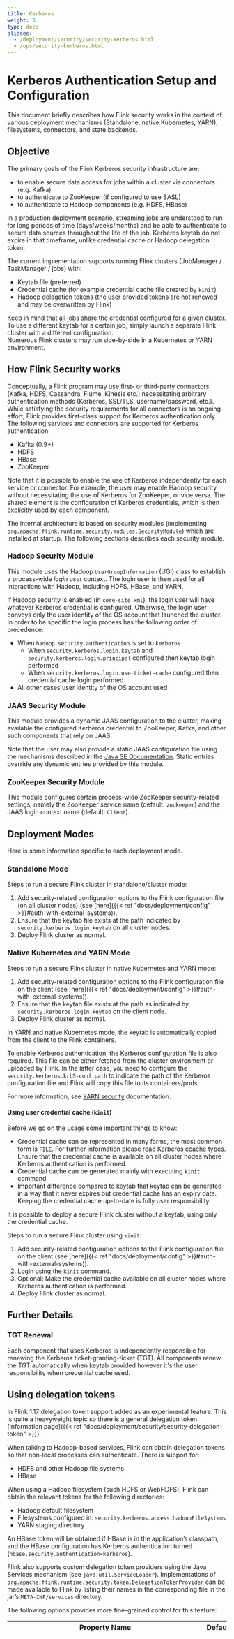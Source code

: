 ```yaml
---
title: Kerberos
weight: 3
type: docs
aliases:
  - /deployment/security/security-kerberos.html
  - /ops/security-kerberos.html
---
```

<!--
Licensed to the Apache Software Foundation (ASF) under one
or more contributor license agreements.  See the NOTICE file
distributed with this work for additional information
regarding copyright ownership.  The ASF licenses this file
to you under the Apache License, Version 2.0 (the
"License"); you may not use this file except in compliance
with the License.  You may obtain a copy of the License at

  http://www.apache.org/licenses/LICENSE-2.0

Unless required by applicable law or agreed to in writing,
software distributed under the License is distributed on an
"AS IS" BASIS, WITHOUT WARRANTIES OR CONDITIONS OF ANY
KIND, either express or implied.  See the License for the
specific language governing permissions and limitations
under the License.
-->

# Kerberos Authentication Setup and Configuration

This document briefly describes how Flink security works in the context of various deployment
mechanisms (Standalone, native Kubernetes, YARN), filesystems, connectors, and state backends.

## Objective
The primary goals of the Flink Kerberos security infrastructure are:
* to enable secure data access for jobs within a cluster via connectors (e.g. Kafka)
* to authenticate to ZooKeeper (if configured to use SASL)
* to authenticate to Hadoop components (e.g. HDFS, HBase) 

In a production deployment scenario, streaming jobs are understood to run for long periods of time
(days/weeks/months) and be able to authenticate to secure data sources throughout the life of the job.
Kerberos keytab do not expire in that timeframe, unlike credential cache or Hadoop delegation token.

The current implementation supports running Flink clusters (JobManager / TaskManager / jobs) with:
* Keytab file (preferred)
* Credential cache (for example credential cache file created by `kinit`)
* Hadoop delegation tokens (the user provided tokens are not renewed and may be overwritten by Flink)

Keep in mind that all jobs share the credential configured for a given cluster.  
To use a different keytab for a certain job, simply launch a separate Flink cluster with a different configuration.  
Numerous Flink clusters may run side-by-side in a Kubernetes or YARN environment.

## How Flink Security works
Conceptually, a Flink program may use first- or third-party connectors (Kafka, HDFS, Cassandra, Flume, Kinesis etc.)
necessitating arbitrary authentication methods (Kerberos, SSL/TLS, username/password, etc.).
While satisfying the security requirements for all connectors is an ongoing effort,
Flink provides first-class support for Kerberos authentication only.
The following services and connectors are supported for Kerberos authentication:

- Kafka (0.9+)
- HDFS
- HBase
- ZooKeeper

Note that it is possible to enable the use of Kerberos independently for each service or connector.
For example, the user may enable Hadoop security without necessitating the use of Kerberos for ZooKeeper,
or vice versa. The shared element is the configuration of Kerberos credentials, which is then explicitly
used by each component.

The internal architecture is based on security modules (implementing `org.apache.flink.runtime.security.modules.SecurityModule`)
which are installed at startup. The following sections describes each security module.

### Hadoop Security Module
This module uses the Hadoop `UserGroupInformation` (UGI) class to establish a process-wide *login user* context.
The login user is then used for all interactions with Hadoop, including HDFS, HBase, and YARN.

If Hadoop security is enabled (in `core-site.xml`), the login user will have whatever Kerberos credential is configured.
Otherwise, the login user conveys only the user identity of the OS account that launched the cluster.
In order to be specific the login process has the following order of precedence:
* When `hadoop.security.authentication` is set to `kerberos`
  * When `security.kerberos.login.keytab` and `security.kerberos.login.principal` configured then keytab login performed
  * When `security.kerberos.login.use-ticket-cache` configured then credential cache login performed
* All other cases user identity of the OS account used

### JAAS Security Module
This module provides a dynamic JAAS configuration to the cluster, making available the configured Kerberos credential to ZooKeeper,
Kafka, and other such components that rely on JAAS.

Note that the user may also provide a static JAAS configuration file using the mechanisms described in the [Java SE Documentation](http://docs.oracle.com/javase/7/docs/technotes/guides/security/jgss/tutorials/LoginConfigFile.html).   Static entries override any
dynamic entries provided by this module.

### ZooKeeper Security Module
This module configures certain process-wide ZooKeeper security-related settings, namely the ZooKeeper service name (default: `zookeeper`)
and the JAAS login context name (default: `Client`).

## Deployment Modes
Here is some information specific to each deployment mode.  

### Standalone Mode

Steps to run a secure Flink cluster in standalone/cluster mode:

1. Add security-related configuration options to the Flink configuration file (on all cluster nodes) (see [here]({{< ref "docs/deployment/config" >}}#auth-with-external-systems)).
2. Ensure that the keytab file exists at the path indicated by `security.kerberos.login.keytab` on all cluster nodes.
3. Deploy Flink cluster as normal.

### Native Kubernetes and YARN Mode

Steps to run a secure Flink cluster in native Kubernetes and YARN mode:

1. Add security-related configuration options to the Flink configuration file on the client (see [here]({{< ref "docs/deployment/config" >}}#auth-with-external-systems)).
2. Ensure that the keytab file exists at the path as indicated by `security.kerberos.login.keytab` on the client node.
3. Deploy Flink cluster as normal.

In YARN and native Kubernetes mode, the keytab is automatically copied from the client to the Flink containers.

To enable Kerberos authentication, the Kerberos configuration file is also required. This file can be either fetched from the cluster environment or uploaded by Flink. In the latter case, you need to configure the `security.kerberos.krb5-conf.path` to indicate the path of the Kerberos configuration file and Flink will copy this file to its containers/pods.

For more information, see <a href="https://github.com/apache/hadoop/blob/trunk/hadoop-yarn-project/hadoop-yarn/hadoop-yarn-site/src/site/markdown/YarnApplicationSecurity.md">YARN security</a> documentation.

#### Using user credential cache (`kinit`)

Before we go on the usage some important things to know:
* Credential cache can be represented in many forms, the most common form is `FILE`. For further information please read [Kerberos ccache types](https://web.mit.edu/kerberos/krb5-1.12/doc/basic/ccache_def.html#ccache-types).
Ensure that the credential cache is available on all cluster nodes where Kerberos authentication is performed.
* Credential cache can be generated mainly with executing `kinit` command
* Important difference compared to keytab that keytab can be generated in a way that it never expires but credential cache
has an expiry date. Keeping the credential cache up-to-date is fully user responsibility.

It is possible to deploy a secure Flink cluster without a keytab, using only the credential cache.

Steps to run a secure Flink cluster using `kinit`:

1. Add security-related configuration options to the Flink configuration file on the client (see [here]({{< ref "docs/deployment/config" >}}#auth-with-external-systems)).
2. Login using the `kinit` command.
3. Optional: Make the credential cache available on all cluster nodes where Kerberos authentication is performed.
4. Deploy Flink cluster as normal.

## Further Details

### TGT Renewal
Each component that uses Kerberos is independently responsible for renewing the Kerberos ticket-granting-ticket (TGT).
All components renew the TGT automatically when keytab provided however it's the user responsibility when credential cache used.

## Using delegation tokens

In Flink 1.17 delegation token support added as an experimental feature. This is quite a heavyweight
topic so there is a general delegation token [information page]({{< ref "docs/deployment/security/security-delegation-token" >}}).

When talking to Hadoop-based services, Flink can obtain delegation tokens so that non-local
processes can authenticate. There is support for:
* HDFS and other Hadoop file systems
* HBase

When using a Hadoop filesystem (such HDFS or WebHDFS), Flink can obtain the relevant tokens for the
following directories:
* Hadoop default filesystem
* Filesystems configured in: `security.kerberos.access.hadoopFileSystems`
* YARN staging directory

An HBase token will be obtained if HBase is in the application’s classpath, and the HBase
configuration has Kerberos authentication turned (`hbase.security.authentication=kerberos`).

Flink also supports custom delegation token providers using the Java Services mechanism
(see `java.util.ServiceLoader`). Implementations of `org.apache.flink.runtime.security.token.DelegationTokenProvider`
can be made available to Flink by listing their names in the corresponding file in the jar’s `META-INF/services` directory.

The following options provides more fine-grained control for this feature:

<table class="table">
<tr><th>Property Name</th><th>Default</th><th>Meaning</th></tr>
<tr>
  <td><code>security.delegation.token.provider.${service}.enabled</code></td>
  <td><code>true</code></td>
  <td>
    Controls whether to obtain credentials for services when security is enabled.
    By default, credentials for all supported services are retrieved when those services are
    configured, but it's possible to disable that behavior if it somehow conflicts with the
    application being run.
  </td>
</tr>
</table>

{{< top >}}
